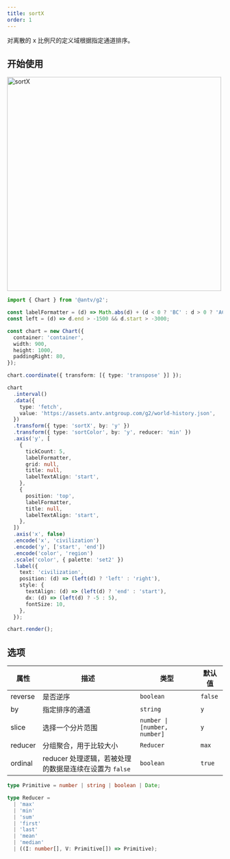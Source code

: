 ```yaml
---
title: sortX
order: 1
---
```


对离散的 x 比例尺的定义域根据指定通道排序。

## 开始使用

<img alt="sortX" src="https://mdn.alipayobjects.com/huamei_qa8qxu/afts/img/A*TehBRbDnoIkAAAAAAAAAAAAADmJ7AQ/original" width="500" />

```ts
import { Chart } from '@antv/g2';

const labelFormatter = (d) => Math.abs(d) + (d < 0 ? 'BC' : d > 0 ? 'AC' : '');
const left = (d) => d.end > -1500 && d.start > -3000;

const chart = new Chart({
  container: 'container',
  width: 900,
  height: 1000,
  paddingRight: 80,
});

chart.coordinate({ transform: [{ type: 'transpose' }] });

chart
  .interval()
  .data({
    type: 'fetch',
    value: 'https://assets.antv.antgroup.com/g2/world-history.json',
  })
  .transform({ type: 'sortX', by: 'y' })
  .transform({ type: 'sortColor', by: 'y', reducer: 'min' })
  .axis('y', [
    {
      tickCount: 5,
      labelFormatter,
      grid: null,
      title: null,
      labelTextAlign: 'start',
    },
    {
      position: 'top',
      labelFormatter,
      title: null,
      labelTextAlign: 'start',
    },
  ])
  .axis('x', false)
  .encode('x', 'civilization')
  .encode('y', ['start', 'end'])
  .encode('color', 'region')
  .scale('color', { palette: 'set2' })
  .label({
    text: 'civilization',
    position: (d) => (left(d) ? 'left' : 'right'),
    style: {
      textAlign: (d) => (left(d) ? 'end' : 'start'),
      dx: (d) => (left(d) ? -5 : 5),
      fontSize: 10,
    },
  });

chart.render();
```

## 选项

| 属性    | 描述                                                   | 类型                         | 默认值  |
| ------- | ------------------------------------------------------ | ---------------------------- | ------- |
| reverse | 是否逆序                                               | `boolean`                    | `false` |
| by      | 指定排序的通道                                         | `string`                     | `y`     |
| slice   | 选择一个分片范围                                       | `number \| [number, number]` | `y`     |
| reducer | 分组聚合，用于比较大小                                 | `Reducer`                    | `max`   |
| ordinal | reducer 处理逻辑，若被处理的数据是连续在设置为 `false` | `boolean`                    | `true`  |

```ts
type Primitive = number | string | boolean | Date;

type Reducer =
  | 'max'
  | 'min'
  | 'sum'
  | 'first'
  | 'last'
  | 'mean'
  | 'median'
  | ((I: number[], V: Primitive[]) => Primitive);
```
